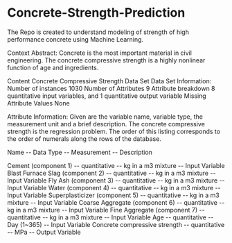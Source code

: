 # Concrete-Strength-Prediction
The Repo is created to understand modeling of strength of high performance concrete using Machine Learning.

Context
Abstract:
Concrete is the most important material in civil engineering.
The concrete compressive strength is a highly nonlinear function of age and ingredients.

Content
Concrete Compressive Strength Data Set
Data Set Information:
Number of instances 1030 Number of Attributes 9 Attribute breakdown 8 quantitative input variables, and 1 quantitative output variable Missing Attribute Values None

Attribute Information:
Given are the variable name, variable type, the measurement unit and a brief description. The concrete compressive strength is the regression problem. The order of this listing corresponds to the order of numerals along the rows of the database.

Name -- Data Type -- Measurement -- Description

Cement (component 1) -- quantitative -- kg in a m3 mixture -- Input Variable
Blast Furnace Slag (component 2) -- quantitative -- kg in a m3 mixture -- Input Variable
Fly Ash (component 3) -- quantitative -- kg in a m3 mixture -- Input Variable
Water (component 4) -- quantitative -- kg in a m3 mixture -- Input Variable
Superplasticizer (component 5) -- quantitative -- kg in a m3 mixture -- Input Variable
Coarse Aggregate (component 6) -- quantitative -- kg in a m3 mixture -- Input Variable
Fine Aggregate (component 7) -- quantitative -- kg in a m3 mixture -- Input Variable
Age -- quantitative -- Day (1~365) -- Input Variable
Concrete compressive strength -- quantitative -- MPa -- Output Variable
